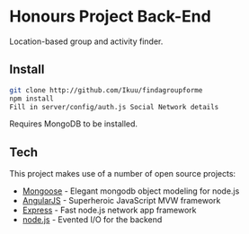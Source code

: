 Honours Project Back-End
=========
Location-based group and activity finder.

Install
-----------
```sh
git clone http://github.com/Ikuu/findagroupforme
npm install
Fill in server/config/auth.js Social Network details
```

Requires MongoDB to be installed.

Tech
-----------
This project makes use of a number of open source projects:

* [Mongoose] - Elegant mongodb object modeling for node.js
* [AngularJS] - Superheroic JavaScript MVW framework
* [Express] - Fast node.js network app framework
* [node.js] - Evented I/O for the backend

[node.js]:http://nodejs.org
[express]:http://expressjs.com
[mongoose]:http://mongoosejs.com/
[AngularJS]:https://angularjs.org/
